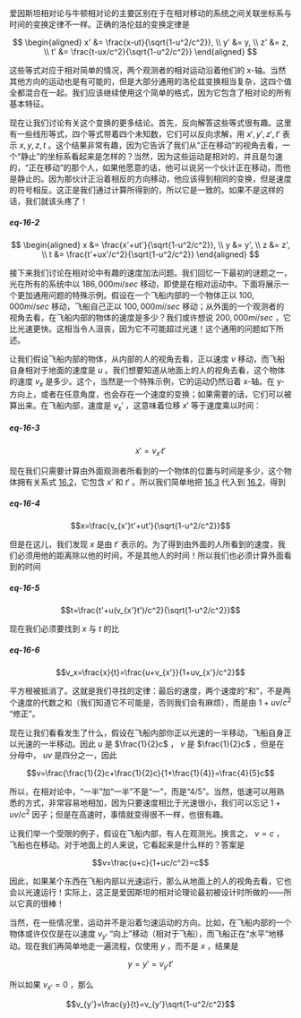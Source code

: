 爱因斯坦相对论与牛顿相对论的主要区别在于在相对移动的系统之间关联坐标系与时间的变换定律不一样。正确的洛伦兹的变换定律是

$$
\begin{aligned}
x' &= \frac{x-ut}{\sqrt{1-u^2/c^2}}, \\
y' &= y, \\
z' &= z, \\
t' &= \frac{t-ux/c^2}{\sqrt{1-u^2/c^2}}  
\end{aligned}
$$

这些等式对应于相对简单的情况，两个观测者的相对运动沿着他们的 x-轴。当然其他方向的运动也是有可能的，但是大部分通用的洛伦兹变换相当复杂，这四个值全都混合在一起。我们应该继续使用这个简单的格式，因为它包含了相对论的所有基本特征。

现在让我们讨论有关这个变换的更多结论。首先，反向解答这些等式很有趣。这里有一些线形等式，四个等式带着四个未知数，它们可以反向求解，用 $x',y',z',t'$ 表示 $x,y,z,t$ 。这个结果非常有趣，因为它告诉了我们从“正在移动”的视角去看，一个“静止”的坐标系看起来是怎样的？当然，因为这些运动是相对的，并且是匀速的，“正在移动”的那个人，如果他愿意的话，他可以说另一个伙计正在移动，而他是静止的。因为那伙计正沿着相反的方向移动，他应该得到相同的变换，但是速度的符号相反。这正是我们通过计算所得到的，所以它是一致的。如果不是这样的话，我们就该头疼了！

##### eq-16-2

$$
\begin{aligned}
x &= \frac{x'+ut'}{\sqrt{1-u^2/c^2}}, \\
y &= y', \\
z &= z', \\
t &= \frac{t'+ux'/c^2}{\sqrt{1-u^2/c^2}}
\end{aligned}
$$

接下来我们讨论在相对论中有趣的速度加法问题。我们回忆一下最初的谜题之一，光在所有的系统中以 $186,000 mi/sec$ 移动，即使是在相对运动中。下面将展示一个更加通用问题的特殊示例。假设在一个飞船内部的一个物体正以 $100,000 mi/sec$ 移动，飞船自己正以 $100,000 mi/sec$ 移动；从外面的一个观测者的视角去看，在飞船内部的物体的速度是多少？我们或许想说 $200,000 mi/sec$ ，它比光速更快。这相当令人沮丧，因为它不可能超过光速！这个通用的问题如下所述。

让我们假设飞船内部的物体，从内部的人的视角去看，正以速度 $v$ 移动，而飞船自身相对于地面的速度是 $u$ 。我们想要知道从地面上的人的视角去看，这个物体的速度 $v_x$ 是多少。这个，当然是一个特殊示例，它的运动仍然沿着 x-轴。在 y-方向上，或者在任意角度，也会存在一个速度的变换；如果需要的话，它们可以被算出来。在飞船内部，速度是 $v_x'$ ，这意味着位移 $x'$ 等于速度乘以时间：

##### eq-16-3

$$x'=v_{x'}t'$$

现在我们只需要计算由外面观测者所看到的一个物体的位置与时间是多少，这个物体拥有关系式 [16.2](/notes-of-feynman-lectures-on-physics/docs/volume-1/16-relativistic-energy-and-momentum/16-3-transformation-of-velocities.html#eq-16-2)，它包含 $x'$ 和 $t'$ 。所以我们简单地把 [16.3](/notes-of-feynman-lectures-on-physics/docs/volume-1/16-relativistic-energy-and-momentum/16-3-transformation-of-velocities.html#eq-16-3) 代入到 [16.2](/notes-of-feynman-lectures-on-physics/docs/volume-1/16-relativistic-energy-and-momentum/16-3-transformation-of-velocities.html#eq-16-2)，得到

##### eq-16-4

$$x=\frac{v_{x'}t'+ut'}{\sqrt{1-u^2/c^2}}$$

但是在这儿，我们发现 $x$ 是由 $t'$ 表示的。为了得到由外面的人所看到的速度，我们必须用他的距离除以他的时间，不是其他人的时间！所以我们也必须计算外面看到的时间

##### eq-16-5

$$t=\frac{t'+u(v_{x'}t')/c^2}{\sqrt{1-u^2/c^2}}$$

现在我们必须要找到 $x$ 与 $t$ 的比

##### eq-16-6

$$v_x=\frac{x}{t}=\frac{u+v_{x'}}{1+uv_{x'}/c^2}$$

平方根被抵消了。这就是我们寻找的定律：最后的速度，两个速度的“和”，不是两个速度的代数之和（我们知道它不可能是，否则我们会有麻烦），而是由 $1+uv/c^2$ “修正”。

现在让我们看看发生了什么，假设在飞船内部你正以光速的一半移动，飞船自身正以光速的一半移动。因此 $u$ 是 $\frac{1}{2}c$ ， $v$ 是 $\frac{1}{2}c$ ，但是在分母中， $uv$ 是四分之一，因此

$$v=\frac{\frac{1}{2}c+\frac{1}{2}c}{1+\frac{1}{4}}=\frac{4}{5}c$$

所以，在相对论中，“一半”加“一半”不是“一”，而是“4/5”。当然，低速可以用熟悉的方式，非常容易地相加，因为只要速度相比于光速很小，我们可以忘记 $1+uv/c^2$ 因子；但是在高速时，事情就变得很不一样，也很有趣。

让我们举一个受限的例子，假设在飞船内部，有人在观测光。换言之， $v=c$ ，飞船也在移动。对于地面上的人来说，它看起来是什么样的？答案是

$$v=\frac{u+c}{1+uc/c^2}=c$$

因此，如果某个东西在飞船内部以光速运行，那么从地面上的人的视角去看，它也会以光速运行！实际上，这正是爱因斯坦的相对论理论最初被设计时所做的——所以它真的很棒！

当然，在一些情况里，运动并不是沿着匀速运动的方向。比如，在飞船内部的一个物体或许仅仅是在以速度 $v_{y'}$ “向上”移动（相对于飞船），而飞船正在“水平”地移动。现在我们再简单地走一遍流程，仅使用 $y$ ，而不是 $x$ ，结果是 

$$y=y'=v_{y'}t'$$

所以如果 $v_{x'}=0$ ，那么

$$v_{y'}=\frac{y}{t}=v_{y'}\sqrt{1-u^2/c^2}$$
